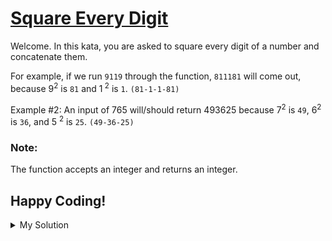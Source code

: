 # [Square Every Digit](https://www.codewars.com/kata/546e2562b03326a88e000020)

Welcome. In this kata, you are asked to square every digit of a number and concatenate them.

For example, if we run `9119` through the function, `811181` will come out, because 9<sup>2</sup> is `81` and 1<sup>
2</sup> is `1`. `(81-1-1-81)`

Example #2: An input of 765 will/should return 493625 because 7<sup>2</sup> is `49`, 6<sup>2</sup> is `36`, and 5 <sup>
2</sup> is `25`. `(49-36-25)`

### Note:

The function accepts an integer and returns an integer.

## Happy Coding!

<details><summary>My Solution</summary>

```js
function squareDigits(num) {
  // Convert the number to a string
  // Split it into an array of characters
  // Map over each digit, squaring it
  // Join the squared digits back into a string
  // Convert the resulting string to a number using the unary plus operator
  return +num
    .toString()
    .split("")
    .map((el) => el ** 2)
    .join("");
}
```

</details>
